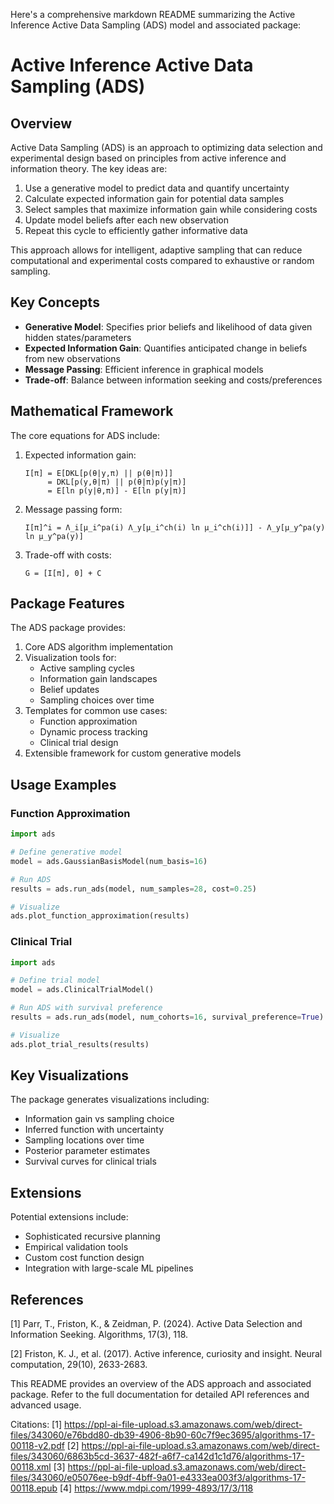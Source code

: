 Here's a comprehensive markdown README summarizing the Active Inference Active Data Sampling (ADS) model and associated package:

# Active Inference Active Data Sampling (ADS)

## Overview

Active Data Sampling (ADS) is an approach to optimizing data selection and experimental design based on principles from active inference and information theory. The key ideas are:

1. Use a generative model to predict data and quantify uncertainty
2. Calculate expected information gain for potential data samples
3. Select samples that maximize information gain while considering costs
4. Update model beliefs after each new observation
5. Repeat this cycle to efficiently gather informative data

This approach allows for intelligent, adaptive sampling that can reduce computational and experimental costs compared to exhaustive or random sampling.

## Key Concepts

- **Generative Model**: Specifies prior beliefs and likelihood of data given hidden states/parameters
- **Expected Information Gain**: Quantifies anticipated change in beliefs from new observations  
- **Message Passing**: Efficient inference in graphical models
- **Trade-off**: Balance between information seeking and costs/preferences

## Mathematical Framework

The core equations for ADS include:

1. Expected information gain:
   ```
   I[π] = E[DKL[p(θ|y,π) || p(θ|π)]]
        = DKL[p(y,θ|π) || p(θ|π)p(y|π)]
        = E[ln p(y|θ,π)] - E[ln p(y|π)]
   ```

2. Message passing form:
   ```
   I[π]^i = Λ_i[μ_i^pa(i) Λ_y[μ_i^ch(i) ln μ_i^ch(i)]] - Λ_y[μ_y^pa(y) ln μ_y^pa(y)]
   ```

3. Trade-off with costs:
   ```
   G = [I[π], 0] + C
   ```

## Package Features

The ADS package provides:

1. Core ADS algorithm implementation
2. Visualization tools for:
   - Active sampling cycles
   - Information gain landscapes
   - Belief updates
   - Sampling choices over time
3. Templates for common use cases:
   - Function approximation
   - Dynamic process tracking  
   - Clinical trial design
4. Extensible framework for custom generative models

## Usage Examples

### Function Approximation

```python
import ads

# Define generative model
model = ads.GaussianBasisModel(num_basis=16)

# Run ADS
results = ads.run_ads(model, num_samples=28, cost=0.25)

# Visualize
ads.plot_function_approximation(results)
```

### Clinical Trial

```python
import ads

# Define trial model  
model = ads.ClinicalTrialModel()

# Run ADS with survival preference
results = ads.run_ads(model, num_cohorts=16, survival_preference=True)

# Visualize
ads.plot_trial_results(results)
```

## Key Visualizations

The package generates visualizations including:

- Information gain vs sampling choice
- Inferred function with uncertainty
- Sampling locations over time  
- Posterior parameter estimates
- Survival curves for clinical trials

## Extensions

Potential extensions include:

- Sophisticated recursive planning
- Empirical validation tools
- Custom cost function design
- Integration with large-scale ML pipelines

## References

[1] Parr, T., Friston, K., & Zeidman, P. (2024). Active Data Selection and Information Seeking. Algorithms, 17(3), 118.

[2] Friston, K. J., et al. (2017). Active inference, curiosity and insight. Neural computation, 29(10), 2633-2683.

This README provides an overview of the ADS approach and associated package. Refer to the full documentation for detailed API references and advanced usage.

Citations:
[1] https://ppl-ai-file-upload.s3.amazonaws.com/web/direct-files/343060/e76bdd80-db39-4906-8b90-60c7f9ec3695/algorithms-17-00118-v2.pdf
[2] https://ppl-ai-file-upload.s3.amazonaws.com/web/direct-files/343060/6863b5cd-3637-482f-a6f7-ca142d1c1d76/algorithms-17-00118.xml
[3] https://ppl-ai-file-upload.s3.amazonaws.com/web/direct-files/343060/e05076ee-b9df-4bff-9a01-e4333ea003f3/algorithms-17-00118.epub
[4] https://www.mdpi.com/1999-4893/17/3/118